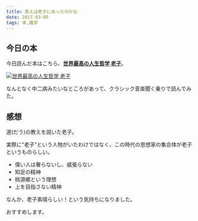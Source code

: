 ```yaml
---
title: 答えは老子にあったのかな
date: 2017-03-05
tags: 本,雑学
---
```


## 今日の本
今日読んだ本はこちら、<a href="http://amzn.to/2lLv5qd" blank="_target"><b>世界最高の人生哲学 老子</b></a>。

<a href="http://amzn.to/2lLv5qd" blank="_target"><img src="/xushengbo/posts/201703/05.jpg" class="w200 mt20 mb20 m-c d-b" alt="世界最高の人生哲学 老子"></a>

なんとなく中二病みたいなところがあって、クラシック音楽聞く乗りで読んでみた。

## 感想

道(だう)の教えを説いた老子。

実際に"老子"という人物がいたわけではなく、この時代の思想家の集合体が老子というものらしい。

- 偉い人は奢らないし、威張らない
- 知足の精神
- 桃源郷という理想
- 上を目指さない精神

なんか、老子素晴らしい！という気持ちになりました。

おすすめします。
